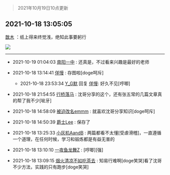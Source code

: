 > 2021年10月19日10点更新
<link rel="stylesheet" href="https://cdn.jsdelivr.net/gh/taotie6/sampleJSON@main/css/photo_show.css">
<meta name="referrer" content="no-referrer" />


 ## 2021-10-18 13:05:05 

 [㪚木](https://www.coolapk.com/feed/30769735?shareKey=NjA5ZTBkMGFlMGMxNjE2ZDBkOWU~) ：纸上得来终觉浅，绝知此事要躬行 

<div class="album">
<img class="img-item" src="https://image.coolapk.com/feed/2021/1018/13/1081091_a9be30d0_3497_8925@1919x2817.png" />
</div>

 ------- 

- 2021-10-19 01:04:03 [南阳一中](uid=1406020) : 还真是，不过看来兴趣是最好的老师 

- 2021-10-18 13:14:41 [佯慢](uid=888105) : 存图啦[doge呵斥] 

    - 2021-10-18 23:53:34 [Y_G默](uid=1158219) 回复 [佯慢](uid=888105): 好久不见[哼唧] 

- 2021-10-18 21:54:55 [行桥落马](uid=1004578) : 沈哥分享的这个，还有张五常的几篇文章真的帮了我不少[呲牙] 

- 2021-10-18 14:58:09 [被迫改名emmm](uid=3302275) : 就喜欢沈哥分享知识[doge呵斥] 

- 2021-10-18 14:50:39 [爵士Lee](uid=811595) : 保存了 

- 2021-10-18 13:25:33 [小灰机AandB](uid=2217189) : 两篇都看不太懂[受虐滑稽]，一直遵循一个道理，在任何时候，学习和锻炼都是有益无害的 

- 2021-10-18 13:10:10 [一夜鱼龙舞Z](uid=2440130) : [哼唧][强] 

- 2021-10-18 13:09:15 [烟火清凉不如吃茶去](uid=4279524) : 知易行难啊[doge笑哭]看了沈哥不少方法，实践的只有跑步[doge笑哭] 

